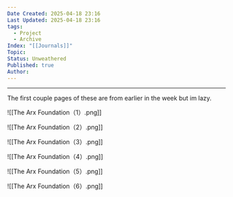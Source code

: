 ```yaml
---
Date Created: 2025-04-18 23:16
Last Updated: 2025-04-18 23:16
tags:
  - Project
  - Archive
Index: "[[Journals]]"
Topic: 
Status: Unweathered
Published: true
Author:
---
```

---

The first couple pages of these are from earlier in the week but im lazy.


![[The Arx Foundation（1）.png]]

![[The Arx Foundation（2）.png]]

![[The Arx Foundation（3）.png]]

![[The Arx Foundation（4）.png]]

![[The Arx Foundation（5）.png]]

![[The Arx Foundation（6）.png]]
